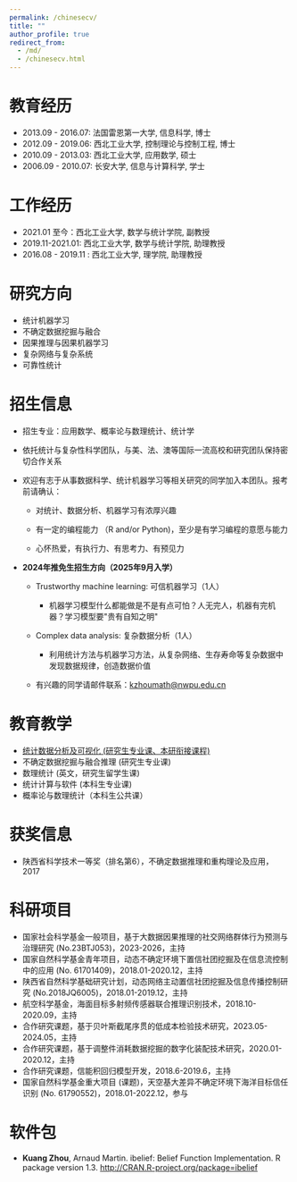 ```yaml
---
permalink: /chinesecv/
title: ""
author_profile: true
redirect_from: 
  - /md/
  - /chinesecv.html
---
```


# 教育经历

* 2013.09 - 2016.07: 法国雷恩第一大学, 信息科学, 博士
* 2012.09 - 2019.06: 西北工业大学, 控制理论与控制工程, 博士
* 2010.09 - 2013.03: 西北工业大学, 应用数学, 硕士
* 2006.09 - 2010.07: 长安大学, 信息与计算科学, 学士

# 工作经历

* 2021.01 至今：西北工业大学, 数学与统计学院, 副教授
* 2019.11-2021.01: 西北工业大学, 数学与统计学院, 助理教授
* 2016.08 - 2019.11 : 西北工业大学, 理学院, 助理教授

# 研究方向 

-  统计机器学习
-  不确定数据挖掘与融合
-  因果推理与因果机器学习
-  复杂网络与复杂系统
-  可靠性统计

# 招生信息

* 招生专业：应用数学、概率论与数理统计、统计学
* 依托统计与复杂性科学团队，与美、法、澳等国际一流高校和研究团队保持密切合作关系
* 欢迎有志于从事数据科学、统计机器学习等相关研究的同学加入本团队。报考前请确认：

  - 对统计、数据分析、机器学习有浓厚兴趣

  - 有一定的编程能力 （R and/or Python)，至少是有学习编程的意愿与能力

  - 心怀热爱，有执行力、有思考力、有预见力
* **2024年推免生招生方向（2025年9月入学）**
  * Trustworthy machine learning: 可信机器学习（1人）
    * 机器学习模型什么都能做是不是有点可怕？人无完人，机器有完机器？学习模型要"贵有自知之明"

  * Complex data analysis: 复杂数据分析（1人）
    * 利用统计方法与机器学习方法，从复杂网络、生存寿命等复杂数据中发现数据规律，创造数据价值

  * 有兴趣的同学请邮件联系：kzhoumath@nwpu.edu.cn


# 教育教学

- [统计数据分析及可视化 (研究生专业课、本研衔接课程)](https://kuangzhou.github.io/teaching/2024-spring-teaching-1)
- 不确定数据挖掘与融合推理 (研究生专业课)
- 数理统计 (英文，研究生留学生课)
- 统计计算与软件 (本科生专业课)
- 概率论与数理统计（本科生公共课）

# 获奖信息

- 陕西省科学技术一等奖（排名第6），不确定数据推理和重构理论及应用，2017

# 科研项目

- 国家社会科学基金一般项目，基于大数据因果推理的社交网络群体行为预测与治理研究 (No.23BTJ053)，2023-2026，主持
- 国家自然科学基金青年项目，动态不确定环境下置信社团挖掘及在信息流控制中的应用 (No. 61701409)，2018.01-2020.12，主持 
- 陕西省自然科学基础研究计划，动态网络主动置信社团挖掘及信息传播控制研究 (No.2018JQ6005)，2018.01-2019.12，主持
- 航空科学基金，海面目标多射频传感器联合推理识别技术，2018.10-2020.09，主持
- 合作研究课题，基于贝叶斯截尾序贯的低成本检验技术研究，2023.05-2024.05，主持
- 合作研究课题，基于调整件消耗数据挖掘的数字化装配技术研究，2020.01-2020.12，主持
- 合作研究课题，信能积回归模型开发，2018.6-2019.6，主持
- 国家自然科学基金重大项目 (课题)，天空基大差异不确定环境下海洋目标信任识别 (No. 61790552)，2018.01-2022.12，参与

# 软件包

-  **Kuang Zhou**, Arnaud Martin. ibelief: Belief Function Implementation. R package version 1.3. [http://CRAN.R-project.org/package=ibelief ](http://teacher.nwpu.edu.cn/person/demo/demo_lmxx_edit.jsp?id=06xq8ssv414k2fyt3ux1473500903111)
